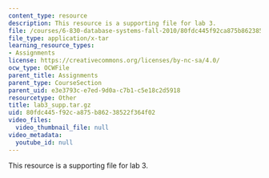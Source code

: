 ```yaml
---
content_type: resource
description: This resource is a supporting file for lab 3.
file: /courses/6-830-database-systems-fall-2010/80fdc445f92ca875b86238522f364f02_lab3_supp.tar.gz
file_type: application/x-tar
learning_resource_types:
- Assignments
license: https://creativecommons.org/licenses/by-nc-sa/4.0/
ocw_type: OCWFile
parent_title: Assignments
parent_type: CourseSection
parent_uid: e3e3793c-e7ed-9d0a-c7b1-c5e18c2d5918
resourcetype: Other
title: lab3_supp.tar.gz
uid: 80fdc445-f92c-a875-b862-38522f364f02
video_files:
  video_thumbnail_file: null
video_metadata:
  youtube_id: null
---
```

This resource is a supporting file for lab 3.